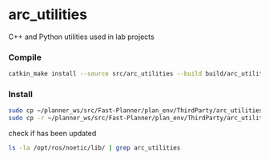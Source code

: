 # arc_utilities

C++ and Python utilities used in lab projects

### Compile

```bash
catkin_make install --source src/arc_utilities --build build/arc_utilities
```

### Install

```bash
sudo cp ~/planner_ws/src/Fast-Planner/plan_env/ThirdParty/arc_utilities/lib/libarc_utilities.so /opt/ros/noetic/lib/
sudo cp -r ~/planner_ws/src/Fast-Planner/plan_env/ThirdParty/arc_utilities/include/arc_utilities /opt/ros/noetic/lib/
```

check if has been updated

```bash
ls -la /opt/ros/noetic/lib/ | grep arc_utilities
```
